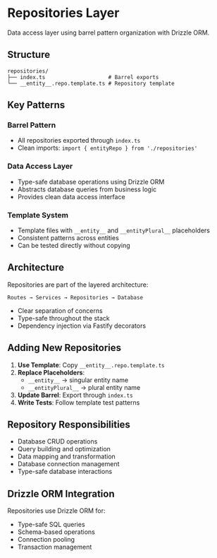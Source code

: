 # Repositories Layer

Data access layer using barrel pattern organization with Drizzle ORM.

## Structure

```
repositories/
├── index.ts                    # Barrel exports
└── __entity__.repo.template.ts # Repository template
```

## Key Patterns

### Barrel Pattern

- All repositories exported through `index.ts`
- Clean imports: `import { entityRepo } from './repositories'`

### Data Access Layer

- Type-safe database operations using Drizzle ORM
- Abstracts database queries from business logic
- Provides clean data access interface

### Template System

- Template files with `__entity__` and `__entityPlural__` placeholders
- Consistent patterns across entities
- Can be tested directly without copying

## Architecture

Repositories are part of the layered architecture:

```
Routes → Services → Repositories → Database
```

- Clear separation of concerns
- Type-safe throughout the stack
- Dependency injection via Fastify decorators

## Adding New Repositories

1. **Use Template**: Copy `__entity__.repo.template.ts`
2. **Replace Placeholders**:
   - `__entity__` → singular entity name
   - `__entityPlural__` → plural entity name
3. **Update Barrel**: Export through `index.ts`
4. **Write Tests**: Follow template test patterns

## Repository Responsibilities

- Database CRUD operations
- Query building and optimization
- Data mapping and transformation
- Database connection management
- Type-safe database interactions

## Drizzle ORM Integration

Repositories use Drizzle ORM for:

- Type-safe SQL queries
- Schema-based operations
- Connection pooling
- Transaction management
